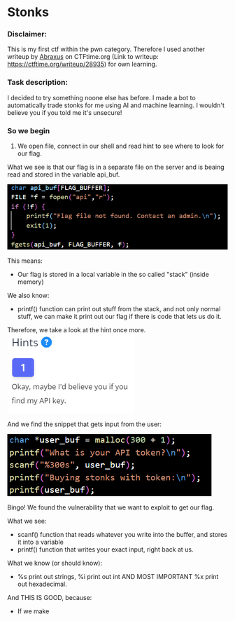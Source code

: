 # Stonks

### Disclaimer:
This is my first ctf within the pwn category. Therefore I used another writeup by [Abraxus](https://ctftime.org/user/100246) on CTFtime.org (Link to writeup: https://ctftime.org/writeup/28935) for own learning.

### Task description:

I decided to try something noone else has before. I made a bot to automatically trade stonks for me using AI and machine learning. I wouldn't believe you if you told me it's unsecure!

### So we begin

1. We open file, connect in our shell and read hint to see where to look for our flag. 

  What we see is that our flag is in a separate file on the server and is beaing read and stored in the variable api_buf.

  ![Code snippet of filestream being read into variable in memory](https://raw.githubusercontent.com/ulrikHesmyr/picoCTF/main/picoGym/pwn/stonks/our_flag_stored_in_variable.png)

  This means:
  - Our flag is stored in a local variable in the so called "stack" (inside memory)

  We also know:
  - printf() function can print out stuff from the stack, and not only normal stuff, we can make it print out our flag if there is code that lets us do it.

  Therefore, we take a look at the hint once more. 
  ![Hint says: Okay, maybe I'd believe you if you find my API key.](https://raw.githubusercontent.com/ulrikHesmyr/picoCTF/main/picoGym/pwn/stonks/hint.png)

  And we find the snippet that gets input from the user:

  ![Code snippet of functions that stores user input in variable, and print the exact variable right back to us](https://raw.githubusercontent.com/ulrikHesmyr/picoCTF/main/picoGym/pwn/stonks/bingo.png)

  Bingo! We found the vulnerability that we want to exploit to get our flag.

  What we see:
  - scanf() function that reads whatever you write into the buffer, and stores it into a variable
  - printf() function that writes your exact input, right back at us.

  What we know (or should know):
  - %s print out strings, %i print out int AND MOST IMPORTANT %x print out hexadecimal.

  And THIS IS GOOD, because:
  - If we make 
    
